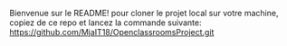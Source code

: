 Bienvenue sur le README!
pour cloner le projet local sur votre machine, copiez de ce repo et lancez la commande suivante:
https://github.com/MjaIT18/OpenclassroomsProject.git
